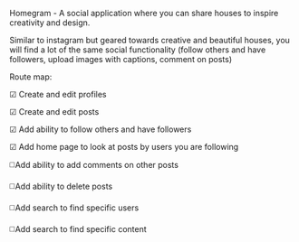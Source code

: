 Homegram - A social application where you can share houses to inspire creativity and design.

Similar to instagram but geared towards creative and beautiful houses, you will find a lot of the same social functionality (follow others and have followers, upload images with captions, comment on posts)

Route map:

☑ Create and edit profiles

☑ Create and edit posts

☑ Add ability to follow others and have followers

☑ Add home page to look at posts by users you are following

◻️Add ability to add comments on other posts

◻️Add ability to delete posts

◻️Add search to find specific users

◻️Add search to find specific content
